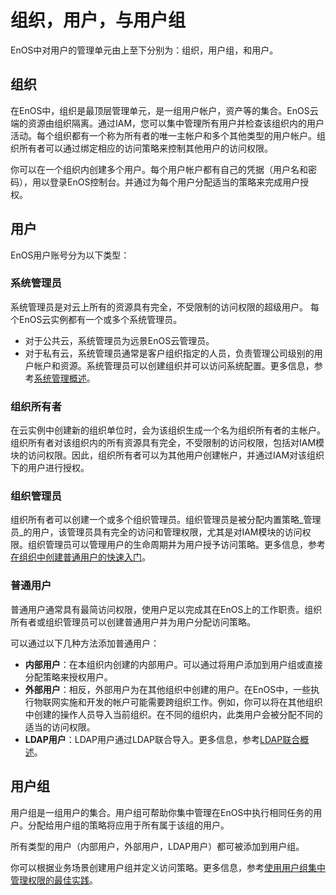 # 组织，用户，与用户组

EnOS中对用户的管理单元由上至下分别为：组织，用户组，和用户。

## 组织<organization>

在EnOS中，组织是最顶层管理单元，是一组用户帐户，资产等的集合。EnOS云端的资源由组织隔离。通过IAM，您可以集中管理所有用户并检查该组织内的用户活动。每个组织都有一个称为所有者的唯一主帐户和多个其他类型的用户帐户。组织所有者可以通过绑定相应的访问策略来控制其他用户的访问权限。

你可以在一个组织内创建多个用户。每个用户帐户都有自己的凭据（用户名和密码），用以登录EnOS控制台。并通过为每个用户分配适当的策略来完成用户授权。

## 用户<user>

EnOS用户账号分为以下类型：

### **系统管理员**

系统管理员是对云上所有的资源具有完全，不受限制的访问权限的超级用户。 每个EnOS云实例都有一个或多个系统管理员。
+ 对于公共云，系统管理员为远景EnOS云管理员。
+ 对于私有云，系统管理员通常是客户组织指定的人员，负责管理公司级别的用户帐户和资源。系统管理员可以创建组织并可以访问系统配置。更多信息，参考[系统管理概述](system/system_overview)。

### **组织所有者**

在云实例中创建新的组织单位时，会为该组织生成一个名为组织所有者的主帐户。组织所有者对该组织内的所有资源具有完全，不受限制的访问权限，包括对IAM模块的访问权限。因此，组织所有者可以为其他用户创建帐户，并通过IAM对该组织下的用户进行授权。


### **组织管理员**

组织所有者可以创建一个或多个组织管理员。组织管理员是被分配内置策略_管理员_的用户，该管理员具有完全的访问和管理权限，尤其是对IAM模块的访问权限。组织管理员可以管理用户的生命周期并为用户授予访问策略。更多信息，参考[在组织中创建普通用户的快速入门](iam_gettingstarted_adduser)。


### **普通用户**

普通用户通常具有最简访问权限，使用户足以完成其在EnOS上的工作职责。组织所有者或组织管理员可以创建普通用户并为用户分配访问策略。

可以通过以下几种方法添加普通用户：
+ **内部用户**：在本组织内创建的内部用户。可以通过将用户添加到用户组或直接分配策略来授权用户。
+ **外部用户**：相反，外部用户为在其他组织中创建的用户。在EnOS中，一些执行物联网实施和开发的帐户可能需要跨组织工作。例如，你可以将在其他组织中创建的操作人员导入当前组织。在不同的组织内，此类用户会被分配不同的适当的访问权限。
+ **LDAP用户**：LDAP用户通过LDAP联合导入。更多信息，参考[LDAP联合概述](ldap/ldap_gettingstarted)。

## 用户组<usergroup>

用户组是一组用户的集合。用户组可帮助你集中管理在EnOS中执行相同任务的用户。分配给用户组的策略将应用于所有属于该组的用户。

所有类型的用户（内部用户，外部用户，LDAP用户）都可被添加到用户组。

你可以根据业务场景创建用户组并定义访问策略。更多信息，参考[使用用户组集中管理权限的最佳实践](best_practice)。
